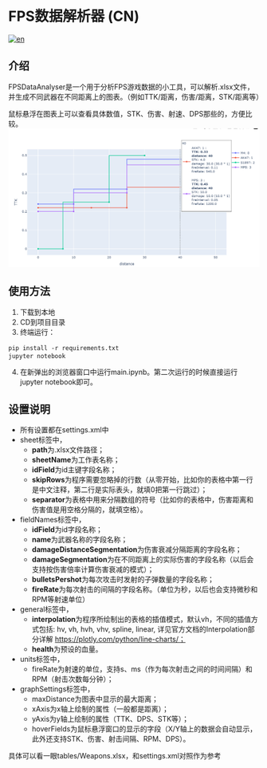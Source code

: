 # FPS数据解析器 (CN)
[![en](https://img.shields.io/badge/lang-en-red.svg)](https://github.com/June12138/ShooterGameStatAnalyser/blob/main/README-EN.md)
## 介绍
FPSDataAnalyser是一个用于分析FPS游戏数据的小工具，可以解析.xlsx文件，并生成不同武器在不同距离上的图表。（例如TTK/距离，伤害/距离，STK/距离等）

鼠标悬浮在图表上可以查看具体数值，STK、伤害、射速、DPS那些的，方便比较。
![alt text](screenshot.png)
## 使用方法
1. 下载到本地
2. CD到项目目录
3. 终端运行：
```
pip install -r requirements.txt
jupyter notebook
```
4. 在新弹出的浏览器窗口中运行main.ipynb。第二次运行的时候直接运行jupyter notebook即可。

## 设置说明
- 所有设置都在settings.xml中
- sheet标签中，
  - **path**为.xlsx文件路径；
  - **sheetName**为工作表名称；
  - **idField**为id主键字段名称；
  - **skipRows**为程序需要忽略掉的行数（从零开始，比如你的表格中第一行是中文注释，第二行是实际表头，就填0把第一行跳过）；
  - **separator**为表格中用来分隔数组的符号（比如你的表格中，伤害距离和伤害值是用空格分隔的，就填空格）。
- fieldNames标签中，
  - **idField**为id字段名称；
  - **name**为武器名称的字段名称；
  - **damageDistanceSegmentation**为伤害衰减分隔距离的字段名称；
  - **damageSegmentation**为在不同距离上的实际伤害的字段名称（以后会支持按伤害倍率计算伤害衰减的模式）；
  - **bulletsPershot**为每次攻击时发射的子弹数量的字段名称；
  - **fireRate**为每次射击的间隔的字段名称。（单位为秒，以后也会支持微秒和RPM等射速单位）
- general标签中，
  - **interpolation**为程序所绘制出的表格的插值模式，默认vh，不同的插值方式包括: hv, vh, hvh, vhv, spline, linear, 详见官方文档的Interpolation部分详解 https://plotly.com/python/line-charts/；
  - **health**为预设的血量。
- units标签中，
  - fireRate为射速的单位，支持s、ms（作为每次射击之间的时间间隔）和RPM（射击次数每分钟）；
- graphSettings标签中，
  - maxDistance为图表中显示的最大距离；
  - xAxis为x轴上绘制的属性（一般都是距离）；
  - yAxis为y轴上绘制的属性（TTK、DPS、STK等）；
  - hoverFields为鼠标悬浮窗口的显示的字段（X/Y轴上的数据会自动显示，此外还支持STK、伤害、射击间隔、RPM、DPS）。

具体可以看一眼tables/Weapons.xlsx，和settings.xml对照作为参考